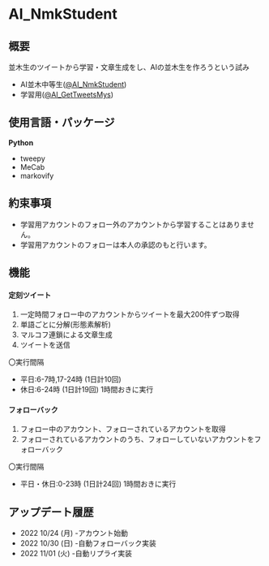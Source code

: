# AI_NmkStudent
## 概要
並木生のツイートから学習・文章生成をし、AIの並木生を作ろうという試み

* AI並木中等生([@AI_NmkStudent](https://twitter.com/AI_NmkStudent))
* 学習用([@AI_GetTweetsMys](https://twitter.com/AI_GetTweetsMys))

## 使用言語・パッケージ
__Python__
* tweepy
* MeCab
* markovify

## 約束事項
* 学習用アカウントのフォロー外のアカウントから学習することはありません。
* 学習用アカウントのフォローは本人の承認のもと行います。

## 機能
#### 定刻ツイート
1. 一定時間フォロー中のアカウントからツイートを最大200件ずつ取得
1. 単語ごとに分解(形態素解析)
1. マルコフ連鎖による文章生成
1. ツイートを送信

〇実行間隔
* 平日:6-7時,17-24時 (1日計10回)
* 休日:6-24時 (1日計19回)
1時間おきに実行

#### フォローバック
1. フォロー中のアカウント、フォローされているアカウントを取得
1. フォローされているアカウントのうち、フォローしていないアカウントをフォローバック

〇実行間隔
* 平日・休日:0-23時 (1日計24回)
1時間おきに実行

## アップデート履歴
* 2022 10/24 (月) -アカウント始動
* 2022 10/30 (日) -自動フォローバック実装
* 2022 11/01 (火) -自動リプライ実装
